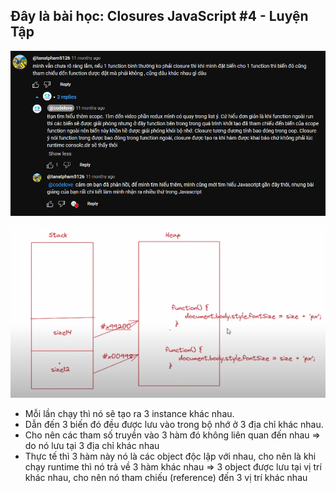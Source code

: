 ## Đây là bài học: Closures JavaScript #4 - Luyện Tập

![Ảnh câu hỏi được đặt ra trong bài này](script3.png)

![Ảnh phân tích các biến lưu giá trị vào trong bộ nhớ](script3-memory.png)

- Mỗi lần chạy thì nó sẽ tạo ra 3 instance khác nhau. 
- Dẫn đến 3 biến đó đều được lưu vào trong bộ nhớ ở 3 địa chỉ khác nhau.
- Cho nên các tham số truyền vào 3 hàm đó không liên quan đến nhau => do nó lưu tại 3 địa chỉ khác nhau
- Thực tế thì 3 hàm này nó là các object độc lập với nhau, cho nên là khi chạy runtime thì nó trả về 3 hàm khác nhau => 3 object được lưu tại vị trí khác nhau, cho nên nó tham chiếu (reference) đến 3 vị trí khác nhau